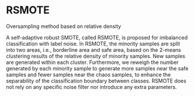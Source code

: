 # RSMOTE
Oversampling method based on relative density



A self-adaptive robust SMOTE, called RSMOTE, is proposed for imbalanced classification with label noise. In RSMOTE, the minority samples are split into two areas, i.e., borderline area and safe area, based on the 2-means clustering results of the relative density of minority samples. New samples are generated within each cluster. Furthermore, we reweigh the number generated by each minority sample to generate more samples near the safe samples and fewer samples near the chaos samples, to enhance the separability of the classification boundary between classes. RSMOTE does not rely on any specific noise filter nor introduce any extra parameters. 

